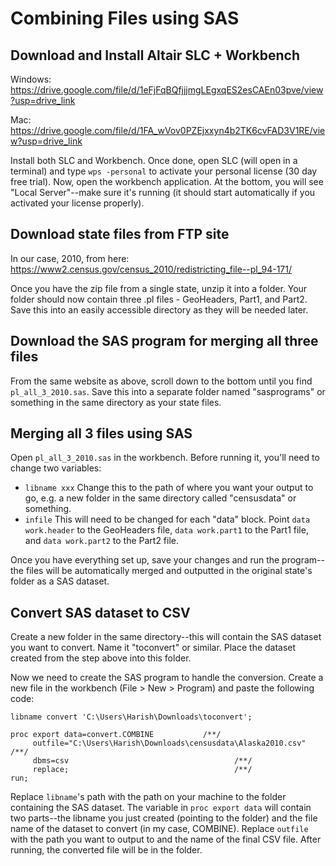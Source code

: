 # Combining Files using SAS

## Download and Install Altair SLC + Workbench
 
Windows: https://drive.google.com/file/d/1eFjFqBQfjjjmgLEgxqES2esCAEn03pve/view?usp=drive_link

Mac: https://drive.google.com/file/d/1FA_wVov0PZEjxxyn4b2TK6cvFAD3V1RE/view?usp=drive_link

Install both SLC and Workbench. Once done, open SLC (will open in a terminal) and type `wps -personal` to activate your personal license (30 day free trial). Now, open the workbench application. At the bottom, you will see "Local Server"--make sure it's running (it should start automatically if you activated your license properly).

## Download state files from FTP site

In our case, 2010, from here: https://www2.census.gov/census_2010/redistricting_file--pl_94-171/

Once you have the zip file from a single state, unzip it into a folder. Your folder should now contain three .pl files - GeoHeaders, Part1, and Part2. Save this into an easily accessible directory as they will be needed later.

## Download the SAS program for merging all three files

From the same website as above, scroll down to the bottom until you find `pl_all_3_2010.sas`. Save this into a separate folder named "sasprograms" or something in the same directory as your state files.

## Merging all 3 files using SAS

Open `pl_all_3_2010.sas` in the workbench. Before running it, you'll need to change two variables:

* `libname xxx` Change this to the path of where you want your output to go, e.g. a new folder in the same directory called "censusdata" or something.
* `infile` This will need to be changed for each "data" block. Point `data work.header` to the GeoHeaders file, `data work.part1` to the Part1 file, and `data work.part2` to the Part2 file.

Once you have everything set up, save your changes and run the program--the files will be automatically merged and outputted in the original state's folder as a SAS dataset.

## Convert SAS dataset to CSV

Create a new folder in the same directory--this will contain the SAS dataset you want to convert. Name it "toconvert" or similar. Place the dataset created from the step above into this folder.

Now we need to create the SAS program to handle the conversion. Create a new file in the workbench (File > New > Program) and paste the following code:

```
libname convert 'C:\Users\Harish\Downloads\toconvert';

proc export data=convert.COMBINE           /**/
     outfile="C:\Users\Harish\Downloads\censusdata\Alaska2010.csv" /**/
     dbms=csv                                     /**/
     replace;                                     /**/
run;
```

Replace `libname`'s path with the path on your machine to the folder containing the SAS dataset. The variable in `proc export data` will contain two parts--the libname you just created (pointing to the folder) and the file name of the dataset to convert (in my case, COMBINE). Replace `outfile` with the path you want to output to and the name of the final CSV file. After running, the converted file will be in the folder.
